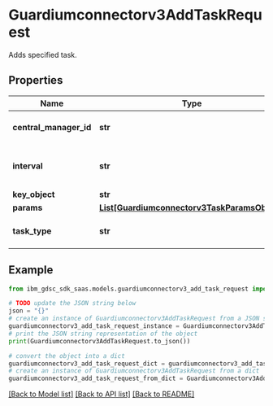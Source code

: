 # Guardiumconnectorv3AddTaskRequest

Adds specified task.

## Properties

Name | Type | Description | Notes
------------ | ------------- | ------------- | -------------
**central_manager_id** | **str** | ID of central manager. | [optional] 
**interval** | **str** | Optional, overrides task default interval. | [optional] 
**key_object** | **str** | Key object. | [optional] 
**params** | [**List[Guardiumconnectorv3TaskParamsObject]**](Guardiumconnectorv3TaskParamsObject.md) | Json array. | [optional] 
**task_type** | **str** | Type of task being added. | [optional] 

## Example

```python
from ibm_gdsc_sdk_saas.models.guardiumconnectorv3_add_task_request import Guardiumconnectorv3AddTaskRequest

# TODO update the JSON string below
json = "{}"
# create an instance of Guardiumconnectorv3AddTaskRequest from a JSON string
guardiumconnectorv3_add_task_request_instance = Guardiumconnectorv3AddTaskRequest.from_json(json)
# print the JSON string representation of the object
print(Guardiumconnectorv3AddTaskRequest.to_json())

# convert the object into a dict
guardiumconnectorv3_add_task_request_dict = guardiumconnectorv3_add_task_request_instance.to_dict()
# create an instance of Guardiumconnectorv3AddTaskRequest from a dict
guardiumconnectorv3_add_task_request_from_dict = Guardiumconnectorv3AddTaskRequest.from_dict(guardiumconnectorv3_add_task_request_dict)
```
[[Back to Model list]](../README.md#documentation-for-models) [[Back to API list]](../README.md#documentation-for-api-endpoints) [[Back to README]](../README.md)


